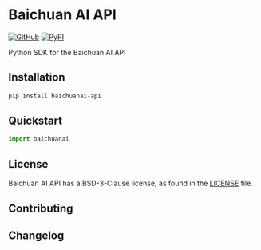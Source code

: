 # Baichuan AI API

[![GitHub][github_badge]][github_link] [![PyPI][pypi_badge]][pypi_link]

Python SDK for the Baichuan AI API



## Installation

```bash
pip install baichuanai-api
```



## Quickstart

```python
import baichuanai
```



## License

Baichuan AI API has a BSD-3-Clause license, as found in the [LICENSE](https://github.com/imyizhang/baichuanai-api/blob/main/LICENSE) file.



## Contributing



## Changelog



[github_badge]: https://badgen.net/badge/icon/GitHub?icon=github&color=black&label
[github_link]: https://github.com/imyizhang/baichuanai-api



[pypi_badge]: https://badgen.net/pypi/v/baichuanai-api?icon=pypi&color=black&label
[pypi_link]: https://www.pypi.org/project/baichuanai-api